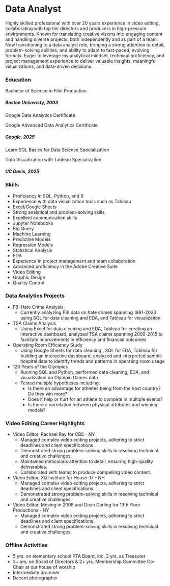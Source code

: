# Data Analyst

Highly skilled professional with over 20 years experience in video editing, collaborating with top tier directors and producers in high-pressure environments. Known for translating creative visions into engaging content and handling diverse projects, both independently and as part of a team. Now transitioning to a data analyst role, bringing a strong attention to detail, problem-solving abilities, and ability to adapt to fast-paced, evolving formats. Eager to leverage my analytical mindset, technical proficiency, and project management experience to deliver valuable insights, meaningful visualizations, and data-driven decisions.


### Education

Bachelor of Science in Film Production
##### Boston Univeristy, 2003

Google Data Analytics Certificate

Google Advanced Data Analytics Certificate
##### Google, 2025

Learn SQL Basics for Data Science Specialization

Data Visualization with Tableau Specialization
##### UC Davis, 2025


### Skills

- Proficiency in SQL, Python, and R
- Experience with data visualization tools such as Tableau
- Excel/Google Sheets
- Strong analytical and problem-solving skills
- Excellent communication skills
- Jupyter Notebooks
- Big Query
- Machine Learning
- Predictive Models
- Regression Models
- Statistical Analysis
- EDA
- Experience in project management and team collaboration
- Advanced proficiency in the Adobe Creative Suite
- Video Editing
- Graphic Design
- Quality Control


### Data Analytics Projects

- FBI Hate Crime Analysis
  - Currently analyzing FBI data on hate crimes spanning 1991-2023 using SQL for data cleaning and EDA, and Tableau for visualization
- TSA Claims Analysis
  - Using Excel for data cleaning and EDA, Tableau for creating an interactive dashboard, analyzed TSA claims spanning 2000-2015 to facilitate improvements in efficiency and financial outcomes
- Operating Room Efficiency Study
  - Using Google Sheets for data cleaning , SQL for EDA, Tableau for building an interactive dashboard, analyzed and interpreted sample hospital data to identify trends and patterns in operating room usage
- 120 Years of the Olympics
  - Running SQL and Python, performed data cleaning, EDA, and visualization on Olympic Games data
  - Tested multiple hypotheses including:
      - Is there an advantage for athletes being from the host country? Do they win more?
      - Does it help or hurt for an athlete to compete in multiple events?
      - Is there a correlation between physical attributes and winning medals?


### Video Editing Career Highlights

- Video Editor, Rachael Ray for CBS - NY
  - Managed complex video editing projects, adhering to strict deadlines and client specifications.
  - Demonstrated strong problem-solving skills in resolving technical and creative challenges.
  - Maintained meticulous attention to detail, ensuring high-quality deliverables.
  - Collaborated with teams to produce compelling video content.
- Video Editor, XQ Institute for House-17 - NH
  - Managed complex video editing projects, adhering to strict deadlines and client specifications.
  - Demonstrated strong problem-solving skills in resolving technical and creative challenges.
- Video Editor, Moving in 2008 and Dean Darling for 19th Floor Productions - NY
  - Managed complex video editing projects, adhering to strict deadlines and client specifications.
  - Demonstrated strong problem-solving skills in resolving technical and creative challenges.


### Offline Activities

- 5 yrs. on elementary school PTA Board, inc. 3 yrs. as Treasurer
- 3+ yrs. on Board of Directors & 2+ yrs. Membership Committee Co-Chair at our house of worship
- Intermediate drummer
- Decent photographer
